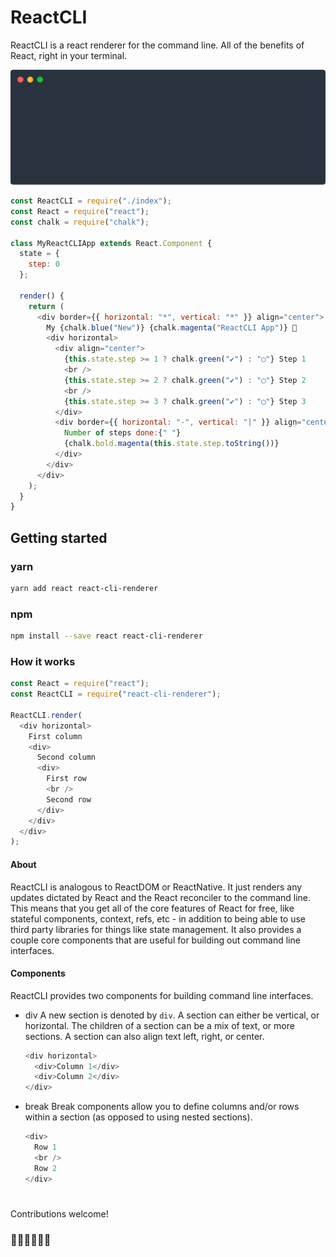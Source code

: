 # ReactCLI

ReactCLI is a react renderer for the command line. All of the benefits of React, right in your terminal.

![react-cli-demo](/.github/demo.svg)

```javascript
const ReactCLI = require("./index");
const React = require("react");
const chalk = require("chalk");

class MyReactCLIApp extends React.Component {
  state = {
    step: 0
  };

  render() {
    return (
      <div border={{ horizontal: "*", vertical: "*" }} align="center">
        My {chalk.blue("New")} {chalk.magenta("ReactCLI App")} 🚀
        <div horizontal>
          <div align="center">
            {this.state.step >= 1 ? chalk.green("✔︎") : "◯"} Step 1
            <br />
            {this.state.step >= 2 ? chalk.green("✔︎") : "◯"} Step 2
            <br />
            {this.state.step >= 3 ? chalk.green("✔︎") : "◯"} Step 3
          </div>
          <div border={{ horizontal: "-", vertical: "|" }} align="center">
            Number of steps done:{" "}
            {chalk.bold.magenta(this.state.step.toString())}
          </div>
        </div>
      </div>
    );
  }
}

```

## Getting started

### yarn

```bash
yarn add react react-cli-renderer
```

### npm

```bash
npm install --save react react-cli-renderer
```

### How it works

```javascript
const React = require("react");
const ReactCLI = require("react-cli-renderer");

ReactCLI.render(
  <div horizontal>
    First column
    <div>
      Second column
      <div>
        First row
        <br />
        Second row
      </div>
    </div>
  </div>
);
```

#### About

ReactCLI is analogous to ReactDOM or ReactNative. It just renders any updates dictated by React and the React reconciler to the command line. This means that you get all of the core features of React for free, like stateful components, context, refs, etc - in addition to being able to use third party libraries for things like state management. It also provides a couple core components that are useful for building out command line interfaces.

#### Components

ReactCLI provides two components for building command line interfaces.

- div
  A new section is denoted by `div`. A section can either be vertical, or horizontal. The children of a section can be a mix of text, or more sections. A section can also align text left, right, or center.

  ```javascript
  <div horizontal>
    <div>Column 1</div>
    <div>Column 2</div>
  </div>
  ```

- break
  Break components allow you to define columns and/or rows within a section (as opposed to using nested sections).

  ```javascript
  <div>
    Row 1
    <br />
    Row 2
  </div>
  ```

#

Contributions welcome!

### 👨‍🎤👩‍🔬👨‍🎨

#
